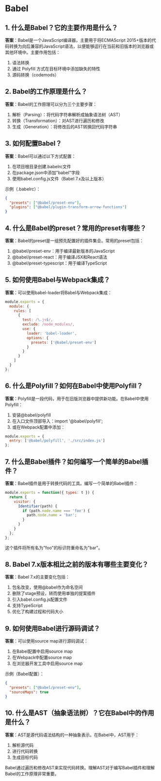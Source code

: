 # Babel

## 1. 什么是Babel？它的主要作用是什么？
**答案**：Babel是一个JavaScript编译器，主要用于将ECMAScript 2015+版本的代码转换为向后兼容的JavaScript语法，以便能够运行在当前和旧版本的浏览器或其他环境中。主要作用包括：
1. 语法转换
2. 通过 Polyfill 方式在目标环境中添加缺失的特性
3. 源码转换（codemods）

## 2. Babel的工作原理是什么？
**答案**：Babel的工作原理可以分为三个主要步骤：
1. 解析（Parsing）：将代码字符串解析成抽象语法树（AST）
2. 转换（Transformation）：对AST进行遍历和修改
3. 生成（Generation）：将修改后的AST转换回代码字符串

## 3. 如何配置Babel？
**答案**：Babel可以通过以下方式配置：
1. 在项目根目录创建.babelrc文件
2. 在package.json中添加"babel"字段
3. 使用babel.config.js文件（Babel 7.x及以上版本）

示例（.babelrc）：
```json
{
  "presets": ["@babel/preset-env"],
  "plugins": ["@babel/plugin-transform-arrow-functions"]
}
```

## 4. 什么是Babel的preset？常用的preset有哪些？
**答案**：Babel的preset是一组预先配置好的插件集合。常用的preset包括：
1. @babel/preset-env：用于编译最新版本的JavaScript
2. @babel/preset-react：用于编译JSX和React语法
3. @babel/preset-typescript：用于编译TypeScript

## 5. 如何使用Babel与Webpack集成？
**答案**：可以使用babel-loader将Babel与Webpack集成：

```javascript
module.exports = {
  module: {
    rules: [
      {
        test: /\.js$/,
        exclude: /node_modules/,
        use: {
          loader: 'babel-loader',
          options: {
            presets: ['@babel/preset-env']
          }
        }
      }
    ]
  }
};
```

## 6. 什么是Polyfill？如何在Babel中使用Polyfill？
**答案**：Polyfill是一段代码，用于在旧版浏览器中提供新功能。在Babel中使用Polyfill：

1. 安装@babel/polyfill
2. 在入口文件顶部导入：import '@babel/polyfill';
3. 或在Webpack配置中添加：

```javascript
module.exports = {
  entry: ['@babel/polyfill', './src/index.js']
};
```

## 7. 什么是Babel插件？如何编写一个简单的Babel插件？
**答案**：Babel插件是用于转换代码的工具。编写一个简单的Babel插件：

```javascript
module.exports = function({ types: t }) {
  return {
    visitor: {
      Identifier(path) {
        if (path.node.name === 'foo') {
          path.node.name = 'bar';
        }
      }
    }
  };
};
```

这个插件将所有名为"foo"的标识符重命名为"bar"。

## 8. Babel 7.x版本相比之前的版本有哪些主要变化？
**答案**：Babel 7.x的主要变化包括：
1. 包名改变，使用@babel作为命名空间
2. 删除了stage预设，转而使用单独的提案插件
3. 引入babel.config.js配置文件
4. 支持TypeScript
5. 优化了构建过程和代码大小

## 9. 如何使用Babel进行源码调试？
**答案**：可以使用source map进行源码调试：
1. 在Babel配置中启用source map
2. 在Webpack中配置source map
3. 在浏览器开发工具中启用source map

示例（Babel配置）：
```json
{
  "presets": ["@babel/preset-env"],
  "sourceMaps": true
}
```

## 10. 什么是AST（抽象语法树）？它在Babel中的作用是什么？
**答案**：AST是源代码语法结构的一种抽象表示。在Babel中，AST用于：
1. 解析源代码
2. 进行代码转换
3. 生成目标代码

Babel通过遍历和修改AST来实现代码转换。理解AST对于编写Babel插件和理解Babel的工作原理非常重要。
